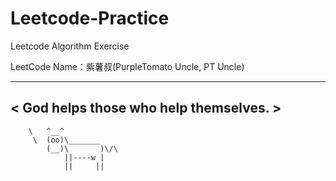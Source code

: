 # Leetcode-Practice
Leetcode  Algorithm Exercise

LeetCode Name：紫薯叔(PurpleTomato Uncle, PT Uncle)


 ______________________________________
< God helps those who help themselves. >
 --------------------------------------
        \   ^__^
         \  (oo)\_______
            (__)\       )\/\
                ||----w |
                ||     ||

